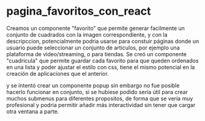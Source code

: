 # pagina_favoritos_con_react
 
Creamos un componente "favorito" que permite generar facilmente un conjunto de cuadrados con la imagen correspondiente, y con la descripccion, potencialmente podria usarse para constuir páginas donde un usuario puede seleccionar un conjunto de articulos, por ejemplo una plataforma de video/streaming, o para tiendas.
Se creó un componente "cuadricula" que permite guardar cada favorito para que queden ordenados en una lista y poder ajustar el estilo con css, tiene el mismo potencial en la creación de aplicaciones que el anterior.

y se intentó crear un componente popup sin embargo no fue posible hacerlo funcionar en conjunto, si se hubiese podido sería útil para crear muchos submenus para diferentes propositos, de forma que se vería muy profesional y podria permitir añadir más interactividad sin tener que cargar otra ventana a parte.
